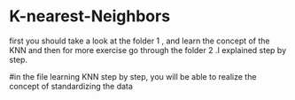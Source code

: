 # K-nearest-Neighbors

first you should take a look at the folder 1 , and learn the concept of the KNN and then for more exercise go through the folder 2 .I explained step by step.



#in the file learning KNN step by step, you will be able to realize the concept of standardizing the data
